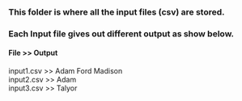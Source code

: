 ### This folder is where all the input files (csv) are stored. 
### Each Input file gives out different output as show below. 

#### File   >> Output
input1.csv >> Adam Ford Madison 
<br/>
input2.csv >> Adam 
<br/>
input3.csv >> Talyor 
<br/>

